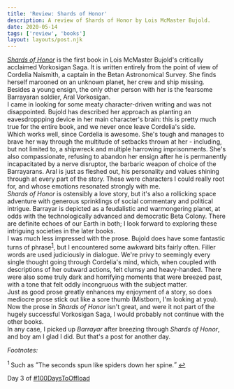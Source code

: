 ```yaml
---
title: 'Review: Shards of Honor'
description: A review of Shards of Honor by Lois McMaster Bujold.
date: 2020-05-14
tags: ['review', 'books']
layout: layouts/post.njk
---
```


*[Shards of Honor](https://www.goodreads.com/book/show/61903.Shards_of_Honour)* is the first book in Lois McMaster Bujold's critically acclaimed Vorkosigan Saga. It is written entirely from the point of view of Cordelia Naismith, a captain in the Betan Astronomical Survey. She finds herself marooned on an unknown planet, her crew and ship missing. Besides a young ensign, the only other person with her is the fearsome Barrayaran soldier, Aral Vorkosigan.
<br>
I came in looking for some meaty character-driven writing and was not disappointed. Bujold has described her approach as planting an eavesdroppping device in her main character's brain: this is pretty much true for the entire book, and we never once leave Cordelia's side.
<br>
Which works well, since Cordelia is awesome. She's tough and manages to brave her way through the multitude of setbacks thrown at her - including, but not limited to, a shipwreck and multiple harrowing imprisonments. She's also compassionate, refusing to abandon her ensign after he is permanently incapacitated by a nerve disruptor, the barbaric weapon of choice of the Barrayarans. Aral is just as fleshed out, his personality and values shining through at every part of the story. These were characters I could really root for, and whose emotions resonated strongly with me.
<br>
*Shards of Honor* is ostensibly a love story, but it's also a rollicking space adventure with generous sprinklings of social commentary and political intrigue. Barrayar is depicted as a feudalistic and warmongering planet, at odds with the technologically advanced and democratic Beta Colony. There are definite echoes of our Earth in both; I look forward to exploring these intriguing societies in the later books. 
<br>
I was much less impressed with the prose. Bujold does have some fantastic turns of phrase<sup id='a1'>[1](#fn1)</sup>, but I encountered some awkward bits fairly often. Filler words are used judiciously in dialogue. We're privy to seemingly every single thought going through Cordelia's mind, which, when coupled with descriptions of her outward actions, felt clumsy and heavy-handed. There were also some truly dark and horrifying moments that were breezed past, with a tone that felt oddly incongruous with the subject matter.
<br>
Just as good prose greatly enhances my enjoyment of a story, so does mediocre prose stick out like a sore thumb (Mistborn, I'm looking at you). Now the prose in *Shards of Honor* isn't great, and were it not part of the hugely successful Vorkosigan Saga, I would probably not continue with the other books. 
<br>
In any case, I picked up *Barrayar* after breezing through *Shards of Honor*, and boy am I glad I did. But that's a post for another day.
<br>

<p class='footnote'><i>Footnotes:</i></p>
<p class='footnote'><sup id='fn1'>1 </sup>Such as <q>The seconds spun like spiders down her spine.</q> <a href='#a1'>↩</a></p>

Day 3 of [#100DaysToOffload](https://100daystooffload.com/)